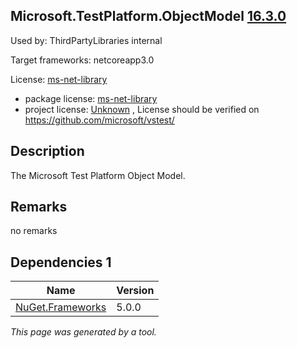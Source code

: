 Microsoft.TestPlatform.ObjectModel [16.3.0](https://www.nuget.org/packages/Microsoft.TestPlatform.ObjectModel/16.3.0)
--------------------

Used by: ThirdPartyLibraries internal

Target frameworks: netcoreapp3.0

License: [ms-net-library](../../../../licenses/ms-net-library) 

- package license: [ms-net-library](http://www.microsoft.com/web/webpi/eula/net_library_eula_enu.htm) 
- project license: [Unknown](https://raw.githubusercontent.com/microsoft/vstest/master/LICENSE) , License should be verified on https://github.com/microsoft/vstest/

Description
-----------
The Microsoft Test Platform Object Model.

Remarks
-----------
no remarks

Dependencies 1
-----------

|Name|Version|
|----------|:----|
|[NuGet.Frameworks](../../../../packages/nuget.org/nuget.frameworks/5.0.0)|5.0.0|

*This page was generated by a tool.*